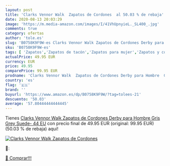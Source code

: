 ```yaml
---
layout: post
title: 'Clarks Vennor Walk  Zapatos de Cordones  al 50.03 % de rebaja'
date: 2020-08-13 20:03:29
image: 'https://m.media-amazon.com/images/I/41VhUpnyieL._SL400_.jpg'
comments: true
category: ofertas
author: 'tole.es'
slug: 'B0758K9F9W-es Clarks Vennor Walk Zapatos de Cordones Derby para Hombre...'
sku: 'B0758K9F9W-es'
tags: [ 'Zapatos','Zapatos de tacón','Zapatos para mujer','Zapatos y complementos','zapatos', ]
actualPrice: 49.95 EUR
currency: EUR
price: 49.95
comparePrice: 99.95 EUR
prodname: 'Clarks Vennor Walk  Zapatos de Cordones Derby para Hombre  Gris  Grey Suede-   44 EU'
country: 'es'
flag: '🇪🇸'
brand: ''
buyurl: 'https://www.amazon.es/dp/B0758K9F9W/?tag=tolees-21'
descuento: '50.03'
average: '57.80444444444445'
---
```


Tienes [Clarks Vennor Walk  Zapatos de Cordones Derby para Hombre  Gris  Grey Suede-   44 EU](https://www.amazon.es/dp/B0758K9F9W/?tag=tolees-21) con precio final de  49.95 EUR (original: 99.95 EUR) (50.03 %  de rebaja) aqui!

[![Clarks Vennor Walk  Zapatos de Cordones ](https://m.media-amazon.com/images/I/41VhUpnyieL._SL400_.jpg)](https://www.amazon.es/dp/B0758K9F9W/?tag=tolees-21)

🔎:


[🛒 Comprar!!!](https://www.amazon.es/dp/B0758K9F9W/?tag=tolees-21)
